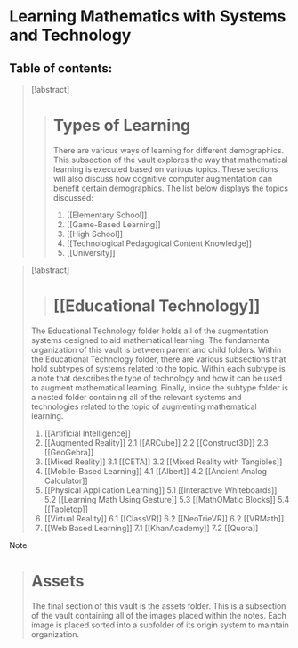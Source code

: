 # Learning Mathematics with Systems and Technology

## Table of contents:

> [!abstract] 
> > # Types of Learning
> > There are various ways of learning for different demographics.  This subsection of the vault explores the way that mathematical learning is executed based on various topics.  These sections will also discuss how cognitive computer augmentation can benefit certain demographics.  The list below displays the topics discussed:
> > 1. [[Elementary School]]
> > 2. [[Game-Based Learning]]
> > 3. [[High School]]
> > 4. [[Technological Pedagogical Content Knowledge]]
> > 5. [[University]]

> [!abstract] 
> > # [[Educational Technology]]
> The Educational Technology folder holds all of the augmentation systems designed to aid mathematical learning.  The fundamental organization of this vault is between parent and child folders.  Within the Educational Technology folder, there are various subsections that hold subtypes of systems related to the topic.  Within each subtype is a note that describes the type of technology and how it can be used to augment mathematical learning.  Finally, inside the subtype folder is a nested folder containing all of the relevant systems and technologies related to the topic of augmenting mathematical learning.
> 1. [[Artificial Intelligence]]
> 2.  [[Augmented Reality]]
> 	2.1 [[ARCube]]
> 	2.2 [[Construct3D]]
> 	2.3 [[GeoGebra]]
> 3. [[Mixed Reality]]
> 	3.1 [[CETA]]
> 	3.2 [[Mixed Reality with Tangibles]]
> 4. [[Mobile-Based Learning]]
> 	4.1 [[Albert]]
> 	4.2 [[Ancient Analog Calculator]]
> 5. [[Physical Application Learning]]
> 	5.1 [[Interactive Whiteboards]]
> 	5.2 [[Learning Math Using Gesture]]
> 	5.3 [[MathOMatic Blocks]]
> 	5.4 [[Tabletop]]
> 6. [[Virtual Reality]]
> 	6.1 [[ClassVR]]
> 	6.2 [[NeoTrieVR]]
> 	6.2 [[VRMath]]
> 7. [[Web Based Learning]]
> 	7.1 [[KhanAcademy]]
> 	7.2 [[Quora]]

> [!note] 
> > # Assets
> > The final section of this vault is the assets folder.  This is a subsection of the vault containing all of the images placed within the notes.  Each image is placed sorted into a subfolder of its origin system to maintain organization.